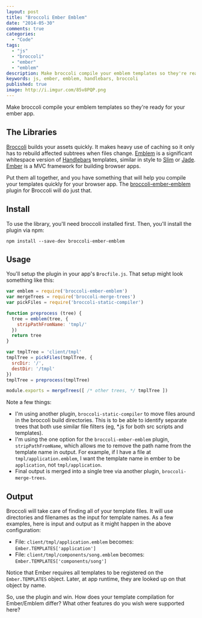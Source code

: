 ```yaml
---
layout: post
title: "Broccoli Ember Emblem"
date: "2014-05-30"
comments: true
categories:
  - "Code"
tags:
  - "js"
  - "broccoli"
  - "ember"
  - "emblem"
description: Make broccoli compile your emblem templates so they're ready for your ember app.
keywords: js, ember, emblem, handlebars, broccoli
published: true
image: http://i.imgur.com/85v8PQP.png
---
```


Make broccoli compile your emblem templates so they're ready for your ember app.

<!--more-->

## The Libraries

[Broccoli](https://www.npmjs.org/package/broccoli) builds your assets quickly.  It makes heavy use of caching so it only has to rebuild affected subtrees when files change.  [Emblem](http://emblemjs.com/) is a significant whitespace version of [Handlebars](http://handlebarsjs.com/) templates, similar in style to [Slim](http://slim-lang.com/) or [Jade](http://jade-lang.com/).  [Ember](http://emberjs.com/) is a MVC framework for building browser apps.

Put them all together, and you have something that will help you compile your templates quickly for your browser app.  The [broccoli-ember-emblem](https://github.com/jaketrent/broccoli-ember-emblem) plugin for Broccoli will do just that.

## Install

To use the library, you'll need broccoli installed first.  Then, you'll install the plugin via npm:

```
npm install --save-dev broccoli-ember-emblem
```

## Usage

You'll setup the plugin in your app's `Brocfile.js`.  That setup might look something like this:

```js
var emblem = require('broccoli-ember-emblem')
var mergeTrees = require('broccoli-merge-trees')
var pickFiles = require('broccoli-static-compiler')

function preprocess (tree) {
  tree = emblem(tree, {
    stripPathFromName: 'tmpl/'
  })
  return tree
}

var tmplTree = 'client/tmpl'
tmplTree = pickFiles(tmplTree, {
  srcDir: '/',
  destDir: '/tmpl'
})
tmplTree = preprocess(tmplTree)

module.exports = mergeTrees([ /* other trees, */ tmplTree ])
```

Note a few things:

- I'm using another plugin, `broccoli-static-compiler` to move files around in the broccoli build directories.  This is to be able to identify separate trees that both use similar file filters (eg, *.js for both src scripts and templates).
- I'm using the one option for the `broccoli-ember-emblem` plugin, `stripPathFromName`, which allows me to remove the path name from the template name in output.  For example, if I have a file at `tmpl/application.emblem`, I want the template name in ember to be `application`, not `tmpl/application`.
- Final output is merged into a single tree via another plugin, `broccoli-merge-trees`.

## Output

Broccoli will take care of finding all of your template files.  It will use directories and filenames as the input for template names.  As a few examples, here is input and output as it might happen in the above configuration:

- File: `client/tmpl/application.emblem` becomes: `Ember.TEMPLATES['application']`
- File: `client/tmpl/components/song.emblem` becomes: `Ember.TEMPLATES['components/song']`

Notice that Ember requires all templates to be registered on the `Ember.TEMPLATES` object.  Later, at app runtime, they are looked up on that object by name.

So, use the plugin and win.  How does your template compilation for Ember/Emblem differ?  What other features do you wish were supported here?

